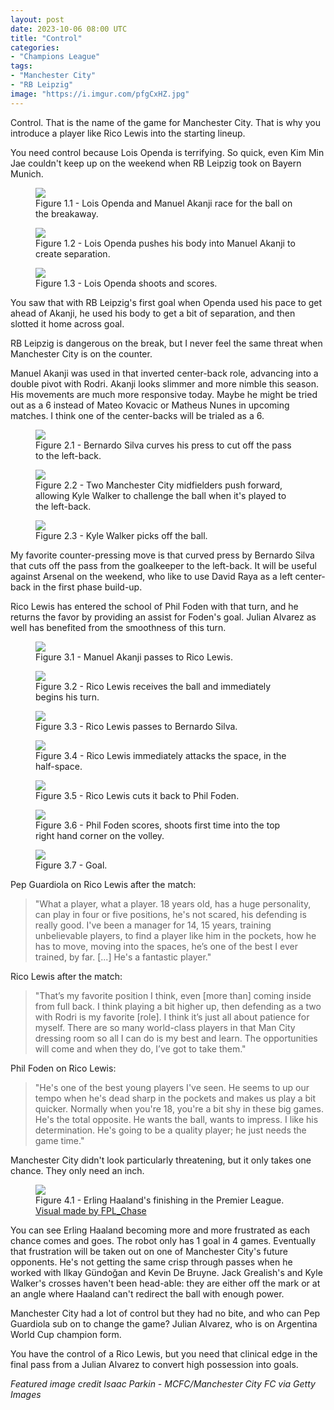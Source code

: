 ```yaml
---
layout: post
date: 2023-10-06 08:00 UTC
title: "Control"
categories:
- "Champions League"
tags:
- "Manchester City"
- "RB Leipzig"
image: "https://i.imgur.com/pfgCxHZ.jpg"
---
```


Control. That is the name of the game for Manchester City. That is why you introduce a player like Rico Lewis into the starting lineup.

<!---more--->

You need control because Lois Openda is terrifying. So quick, even Kim Min Jae couldn't keep up on the weekend when RB Leipzig took on Bayern Munich.

<figure>
    <img src="https://i.imgur.com/Z1bb8LO.jpg">
    <figcaption>Figure 1.1 - Lois Openda and Manuel Akanji race for the ball on the breakaway.</figcaption>
</figure>

<figure>
    <img src="https://i.imgur.com/AlYuKVO.jpg">
    <figcaption>Figure 1.2 - Lois Openda pushes his body into Manuel Akanji to create separation.</figcaption>
</figure>

<figure>
    <img src="https://i.imgur.com/Clhe1FO.jpg">
    <figcaption>Figure 1.3 - Lois Openda shoots and scores.</figcaption>
</figure>

You saw that with RB Leipzig's first goal when Openda used his pace to get ahead of Akanji, he used his body to get a bit of separation, and then slotted it home across goal.

RB Leipzig is dangerous on the break, but I never feel the same threat when Manchester City is on the counter.

Manuel Akanji was used in that inverted center-back role, advancing into a double pivot with Rodri. Akanji looks slimmer and more nimble this season. His movements are much more responsive today. Maybe he might be tried out as a 6 instead of Mateo Kovacic or Matheus Nunes in upcoming matches. I think one of the center-backs will be trialed as a 6.

<figure>
    <img src="https://i.imgur.com/h0AIYc5.jpg">
    <figcaption>Figure 2.1 - Bernardo Silva curves his press to cut off the pass to the left-back.</figcaption>
</figure>

<figure>
    <img src="https://i.imgur.com/vHMg0bB.jpg">
    <figcaption>Figure 2.2 - Two Manchester City midfielders push forward, allowing Kyle Walker to challenge the ball when it's played to the left-back.</figcaption>
</figure>

<figure>
    <img src="https://i.imgur.com/ymY4SdD.jpg">
    <figcaption>Figure 2.3 - Kyle Walker picks off the ball.</figcaption>
</figure>

My favorite counter-pressing move is that curved press by Bernardo Silva that cuts off the pass from the goalkeeper to the left-back. It will be useful against Arsenal on the weekend, who like to use David Raya as a left center-back in the first phase build-up.

Rico Lewis has entered the school of Phil Foden with that turn, and he returns the favor by providing an assist for Foden's goal. Julian Alvarez as well has benefited from the smoothness of this turn.

<figure>
    <img src="https://i.imgur.com/Kxkvibq.jpg">
    <figcaption>Figure 3.1 - Manuel Akanji passes to Rico Lewis.</figcaption>
</figure> 

<figure>
    <img src="https://i.imgur.com/01kkpNz.jpg">
    <figcaption>Figure 3.2 - Rico Lewis receives the ball and immediately begins his turn.</figcaption>
</figure> 

<figure>
    <img src="https://i.imgur.com/r8RhdHN.jpg">
    <figcaption>Figure 3.3 - Rico Lewis passes to Bernardo Silva.</figcaption>
</figure> 

<figure>
    <img src="https://i.imgur.com/O7swlnF.jpg">
    <figcaption>Figure 3.4 - Rico Lewis immediately attacks the space, in the half-space.</figcaption>
</figure> 

<figure>
    <img src="https://i.imgur.com/Lsu18gV.jpg">
    <figcaption>Figure 3.5 - Rico Lewis cuts it back to Phil Foden.</figcaption>
</figure> 

<figure>
    <img src="https://i.imgur.com/2WJUCGI.jpg">
    <figcaption>Figure 3.6 - Phil Foden scores, shoots first time into the top right hand corner on the volley.</figcaption>
</figure> 

<figure>
    <img src="https://i.imgur.com/LotuRkw.jpg">
    <figcaption>Figure 3.7 - Goal.</figcaption>
</figure> 

Pep Guardiola on Rico Lewis after the match:

> "What a player, what a player. 18 years old, has a huge personality, can play in four or five positions, he's not scared, his defending is really good. I've been a manager for 14, 15 years, training unbelievable players, to find a player like him in the pockets, how he has to move, moving into the spaces, he’s one of the best I ever trained, by far. [...] He's a fantastic player."

Rico Lewis after the match:

> "That’s my favorite position I think, even [more than] coming inside from full back. I think playing a bit higher up, then defending as a two with Rodri is my favorite [role]. I think it’s just all about patience for myself. There are so many world-class players in that Man City dressing room so all I can do is my best and learn. The opportunities will come and when they do, I’ve got to take them."

Phil Foden on Rico Lewis:

> "He's one of the best young players I've seen. He seems to up our tempo when he's dead sharp in the pockets and makes us play a bit quicker. Normally when you're 18, you're a bit shy in these big games. He's the total opposite. He wants the ball, wants to impress. I like his determination. He's going to be a quality player; he just needs the game time."

Manchester City didn't look particularly threatening, but it only takes one chance. They only need an inch.

<figure>
    <img src="https://i.imgur.com/QEjCwjP.jpg">
    <figcaption>Figure 4.1 - Erling Haaland's finishing in the Premier League. <a href="https://x.com/fpl_chase/status/1709140750678597870?s=46&t=YC8lQJTh43E_mBQW40Ct2g">Visual made by FPL_Chase</a></figcaption>
</figure>

You can see Erling Haaland becoming more and more frustrated as each chance comes and goes. The robot only has 1 goal in 4 games. Eventually that frustration will be taken out on one of Manchester City's future opponents. He's not getting the same crisp through passes when he worked with Ilkay Gündoğan and Kevin De Bruyne. Jack Grealish's and Kyle Walker's crosses haven't been head-able: they are either off the mark or at an angle where Haaland can't redirect the ball with enough power.

Manchester City had a lot of control but they had no bite, and who can Pep Guardiola sub on to change the game? Julian Alvarez, who is on Argentina World Cup champion form.

You have the control of a Rico Lewis, but you need that clinical edge in the final pass from a Julian Alvarez to convert high possession into goals.

*Featured image credit Isaac Parkin - MCFC/Manchester City FC via Getty Images*
